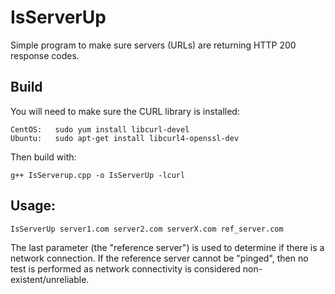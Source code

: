 # IsServerUp

Simple program to make sure servers (URLs) are returning HTTP 200 response codes.

## Build

You will need to make sure the CURL library is installed:

    CentOS:   sudo yum install libcurl-devel
    Ubuntu:   sudo apt-get install libcurl4-openssl-dev
    
Then build with:

    g++ IsServerup.cpp -o IsServerUp -lcurl

## Usage:

    IsServerUp server1.com server2.com serverX.com ref_server.com

The last parameter (the "reference server") is used to determine if there is a network connection. If the reference server cannot be "pinged", then no test is performed as network connectivity is considered non-existent/unreliable.
